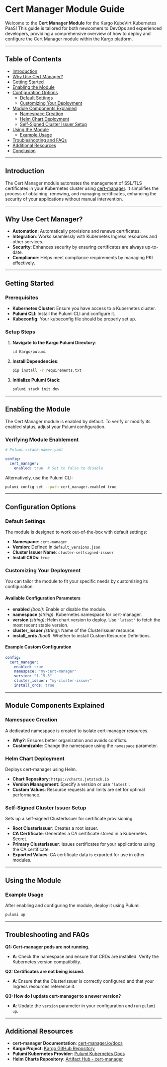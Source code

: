 # Cert Manager Module Guide

Welcome to the **Cert Manager Module** for the Kargo KubeVirt Kubernetes PaaS! This guide is tailored for both newcomers to DevOps and experienced developers, providing a comprehensive overview of how to deploy and configure the Cert Manager module within the Kargo platform.

---

## Table of Contents

- [Introduction](#introduction)
- [Why Use Cert Manager?](#why-use-cert-manager)
- [Getting Started](#getting-started)
- [Enabling the Module](#enabling-the-module)
- [Configuration Options](#configuration-options)
  - [Default Settings](#default-settings)
  - [Customizing Your Deployment](#customizing-your-deployment)
- [Module Components Explained](#module-components-explained)
  - [Namespace Creation](#namespace-creation)
  - [Helm Chart Deployment](#helm-chart-deployment)
  - [Self-Signed Cluster Issuer Setup](#self-signed-cluster-issuer-setup)
- [Using the Module](#using-the-module)
  - [Example Usage](#example-usage)
- [Troubleshooting and FAQs](#troubleshooting-and-faqs)
- [Additional Resources](#additional-resources)
- [Conclusion](#conclusion)

---

## Introduction

The Cert Manager module automates the management of SSL/TLS certificates in your Kubernetes cluster using [cert-manager](https://cert-manager.io/). It simplifies the process of obtaining, renewing, and managing certificates, enhancing the security of your applications without manual intervention.

---

## Why Use Cert Manager?

- **Automation**: Automatically provisions and renews certificates.
- **Integration**: Works seamlessly with Kubernetes Ingress resources and other services.
- **Security**: Enhances security by ensuring certificates are always up-to-date.
- **Compliance**: Helps meet compliance requirements by managing PKI effectively.

---

## Getting Started

### Prerequisites

- **Kubernetes Cluster**: Ensure you have access to a Kubernetes cluster.
- **Pulumi CLI**: Install the Pulumi CLI and configure it.
- **Kubeconfig**: Your kubeconfig file should be properly set up.

### Setup Steps

1. **Navigate to the Kargo Pulumi Directory**:
   ```bash
   cd Kargo/pulumi
   ```
2. **Install Dependencies**:
   ```bash
   pip install -r requirements.txt
   ```
3. **Initialize Pulumi Stack**:
   ```bash
   pulumi stack init dev
   ```

---

## Enabling the Module

The Cert Manager module is enabled by default. To verify or modify its enabled status, adjust your Pulumi configuration.

### Verifying Module Enablement

```yaml
# Pulumi.<stack-name>.yaml

config:
  cert_manager:
    enabled: true  # Set to false to disable
```

Alternatively, use the Pulumi CLI:

```bash
pulumi config set --path cert_manager.enabled true
```

---

## Configuration Options

### Default Settings

The module is designed to work out-of-the-box with default settings:

- **Namespace**: `cert-manager`
- **Version**: Defined in `default_versions.json`
- **Cluster Issuer Name**: `cluster-selfsigned-issuer`
- **Install CRDs**: `true`

### Customizing Your Deployment

You can tailor the module to fit your specific needs by customizing its configuration.

#### Available Configuration Parameters

- **enabled** *(bool)*: Enable or disable the module.
- **namespace** *(string)*: Kubernetes namespace for cert-manager.
- **version** *(string)*: Helm chart version to deploy. Use `'latest'` to fetch the most recent stable version.
- **cluster_issuer** *(string)*: Name of the ClusterIssuer resource.
- **install_crds** *(bool)*: Whether to install Custom Resource Definitions.

#### Example Custom Configuration

```yaml
config:
  cert_manager:
    enabled: true
    namespace: "my-cert-manager"
    version: "1.15.3"
    cluster_issuer: "my-cluster-issuer"
    install_crds: true
```

---

## Module Components Explained

### Namespace Creation

A dedicated namespace is created to isolate cert-manager resources.

- **Why?**: Ensures better organization and avoids conflicts.
- **Customizable**: Change the namespace using the `namespace` parameter.

### Helm Chart Deployment

Deploys cert-manager using Helm.

- **Chart Repository**: `https://charts.jetstack.io`
- **Version Management**: Specify a version or use `'latest'`.
- **Custom Values**: Resource requests and limits are set for optimal performance.

### Self-Signed Cluster Issuer Setup

Sets up a self-signed ClusterIssuer for certificate provisioning.

- **Root ClusterIssuer**: Creates a root issuer.
- **CA Certificate**: Generates a CA certificate stored in a Kubernetes Secret.
- **Primary ClusterIssuer**: Issues certificates for your applications using the CA certificate.
- **Exported Values**: CA certificate data is exported for use in other modules.

---

## Using the Module

### Example Usage

After enabling and configuring the module, deploy it using Pulumi:

```bash
pulumi up
```

---

## Troubleshooting and FAQs

**Q1: Cert-manager pods are not running.**

- **A**: Check the namespace and ensure that CRDs are installed. Verify the Kubernetes version compatibility.

**Q2: Certificates are not being issued.**

- **A**: Ensure that the ClusterIssuer is correctly configured and that your Ingress resources reference it.

**Q3: How do I update cert-manager to a newer version?**

- **A**: Update the `version` parameter in your configuration and run `pulumi up`.

---

## Additional Resources

- **cert-manager Documentation**: [cert-manager.io/docs](https://cert-manager.io/docs/)
- **Kargo Project**: [Kargo GitHub Repository](https://github.com/ContainerCraft/Kargo)
- **Pulumi Kubernetes Provider**: [Pulumi Kubernetes Docs](https://www.pulumi.com/docs/reference/pkg/kubernetes/)
- **Helm Charts Repository**: [Artifact Hub - cert-manager](https://artifacthub.io/packages/helm/cert-manager/cert-manager)
